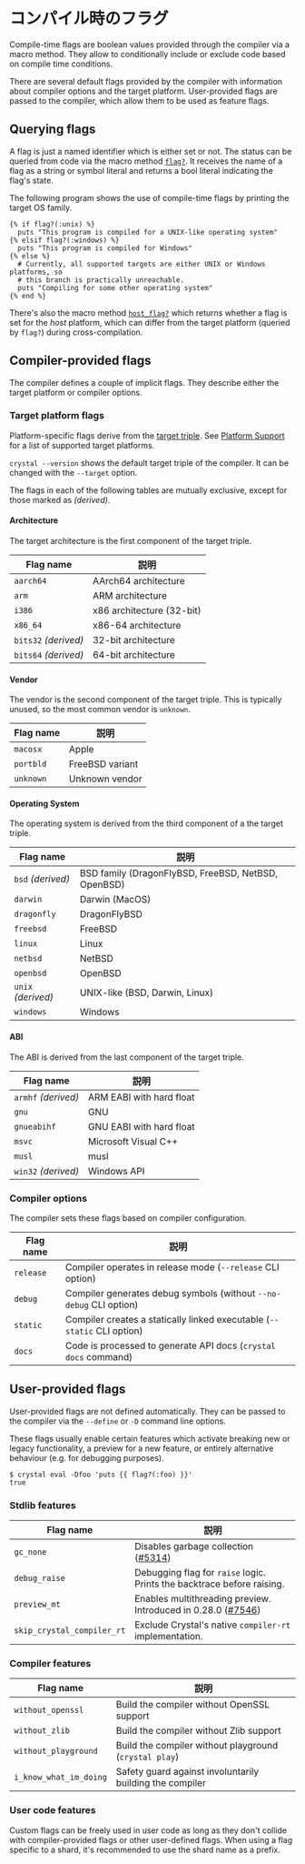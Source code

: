 # コンパイル時のフラグ

Compile-time flags are boolean values provided through the compiler via a macro method.
They allow to conditionally include or exclude code based on compile time conditions.

There are several default flags provided by the compiler with information about compiler options and the target platform.
User-provided flags are passed to the compiler, which allow them to be used as feature flags.

## Querying flags

A flag is just a named identifier which is either set or not.
The status can be queried from code via the macro method [`flag?`](https://crystal-lang.org/api/1.2.1/Crystal/Macros.html#flag%3F%28name%29%3ABoolLiteral-instance-method). It receives the name of a flag as a string or symbol
literal and returns a bool literal indicating the flag's state.

The following program shows the use of compile-time flags by printing the target OS family.

```cr
{% if flag?(:unix) %}
  puts "This program is compiled for a UNIX-like operating system"
{% elsif flag?(:windows) %}
  puts "This program is compiled for Windows"
{% else %}
  # Currently, all supported targets are either UNIX or Windows platforms, so
  # this branch is practically unreachable.
  puts "Compiling for some other operating system"
{% end %}
```

There's also the macro method [`host_flag?`](https://crystal-lang.org/api/1.2.1/Crystal/Macros.html#host_flag%3F%28name%29%3ABoolLiteral-instance-method)
which returns whether a flag is set for the *host* platform, which can differ
from the target platform (queried by `flag?`) during cross-compilation.

## Compiler-provided flags

The compiler defines a couple of implicit flags. They describe either the target platform or compiler options.

### Target platform flags

Platform-specific flags derive from the [target triple](http://llvm.org/docs/LangRef.html#target-triple).
See [Platform Support](../platform_support.md) for a list of supported target platforms.

`crystal --version` shows the default target triple of the compiler. It can be changed with the `--target` option.

The flags in each of the following tables are mutually exclusive, except for those marked as *(derived)*.

#### Architecture

The target architecture is the first component of the target triple.

| Flag name | 説明 |
|-----------|-------------|
| `aarch64` | AArch64 architecture |
| `arm` | ARM architecture |
| `i386` | x86 architecture (32-bit) |
| `x86_64` | x86-64 architecture |
| `bits32` *(derived)* | 32-bit architecture |
| `bits64` *(derived)* | 64-bit architecture |

#### Vendor

The vendor is the second component of the target triple. This is typically unused,
so the most common vendor is `unknown`.

| Flag name | 説明 |
|-----------|-------------|
| `macosx` | Apple |
| `portbld` | FreeBSD variant |
| `unknown` | Unknown vendor |

#### Operating System

The operating system is derived from the third component of a the target triple.

| Flag name | 説明 |
|-----------|-------------|
| `bsd` *(derived)* | BSD family (DragonFlyBSD, FreeBSD, NetBSD, OpenBSD) |
| `darwin` | Darwin (MacOS) |
| `dragonfly` | DragonFlyBSD |
| `freebsd` | FreeBSD |
| `linux` | Linux |
| `netbsd` | NetBSD |
| `openbsd` | OpenBSD |
| `unix` *(derived)* | UNIX-like (BSD, Darwin, Linux) |
| `windows` | Windows |

#### ABI

The ABI is derived from the last component of the target triple.

| Flag name | 説明 |
|-----------|-------------|
| `armhf` *(derived)* | ARM EABI with hard float |
| `gnu` | GNU |
| `gnueabihf` | GNU EABI with hard float |
| `msvc` | Microsoft Visual C++ |
| `musl` | musl |
| `win32` *(derived)* | Windows API |

### Compiler options

The compiler sets these flags based on compiler configuration.

| Flag name | 説明 |
|-----------|-------------|
| `release` | Compiler operates in release mode (`--release` CLI option) |
| `debug` | Compiler generates debug symbols (without `--no-debug` CLI option) |
| `static` | Compiler creates a statically linked executable (`--static` CLI option) |
| `docs` | Code is processed to generate API docs (`crystal docs` command) |

## User-provided flags

User-provided flags are not defined automatically. They can be passed to the compiler via the `--define` or `-D` command line options.

These flags usually enable certain features which activate breaking new or legacy functionality,
a preview for a new feature, or entirely alternative behaviour (e.g. for debugging purposes).

```console
$ crystal eval -Dfoo 'puts {{ flag?(:foo) }}'
true
```

### Stdlib features

| Flag name | 説明 |
|-----------|-------------|
| `gc_none` | Disables garbage collection ([#5314](https://github.com/crystal-lang/crystal/pull/5314)) |
| `debug_raise` | Debugging flag for `raise` logic. Prints the backtrace before raising. |
| `preview_mt` | Enables multithreading preview. Introduced in 0.28.0 ([#7546](https://github.com/crystal-lang/crystal/pull/7546)) |
| `skip_crystal_compiler_rt` | Exclude Crystal's native `compiler-rt` implementation. |

### Compiler features

| Flag name | 説明 |
|-----------|-------------|
| `without_openssl` | Build the compiler without OpenSSL support |
| `without_zlib` | Build the compiler without Zlib support |
| `without_playground` | Build the compiler without playground (`crystal play`) |
| `i_know_what_im_doing` | Safety guard against involuntarily building the compiler |

### User code features

Custom flags can be freely used in user code as long as they don't collide with compiler-provided flags
or other user-defined flags.
When using a flag specific to a shard, it's recommended to use the shard name as a prefix.
